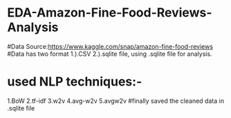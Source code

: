 # EDA-Amazon-Fine-Food-Reviews-Analysis
#Data Source:https://www.kaggle.com/snap/amazon-fine-food-reviews 
#Data has two format 1.).CSV 2.).sqlite  file, using .sqlite file for analysis.
# used NLP techniques:-
1.BoW
2.tf-idf
3.w2v
4.avg-w2v
5.avgw2v
#finally saved the cleaned data in .sqlite file
